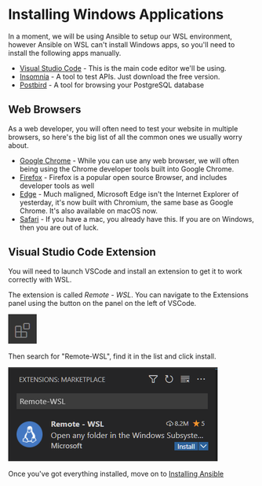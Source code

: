 # Installing Windows Applications

In a moment, we will be using Ansible to setup our WSL environment, however Ansible on WSL can't install Windows apps, so you'll need to install the following apps manually.

- [Visual Studio Code] - This is the main code editor we'll be using.
- [Insomnia] - A tool to test APIs. Just download the free version.
- [Postbird] - A tool for browsing your PostgreSQL database

## Web Browsers

As a web developer, you will often need to test your website in multiple browsers,
so here's the big list of all the common ones we usually worry about.

- [Google Chrome] - While you can use any web browser, we will often being using
  the Chrome developer tools built into Google Chrome.
- [Firefox] - Firefox is a popular open source Browser, and includes developer tools as well
- [Edge] - Much maligned, Microsoft Edge isn't the Internet Explorer of yesterday, it's now built with Chromium, the same base as Google Chrome. It's also available on macOS now.
- [Safari] - If you have a mac, you already have this. If you are on Windows, then you are out of luck.

## Visual Studio Code Extension

You will need to launch VSCode and install an extension to get it to work correctly
with WSL.

The extension is called *Remote - WSL*.  You can navigate to the Extensions panel
using the button on the panel on the left of VSCode.

![extension button](images/vscode-extension-button.png)

Then search for "Remote-WSL", find it in the list and click install.

![remote WSL Install](images/Remote-WSL-Extension.png)

Once you've got everything installed, move on to [Installing Ansible]

[visual studio code]: https://code.visualstudio.com/
[insomnia]: https://insomnia.rest/pricing
[postbird]: https://github.com/Paxa/postbird/releases/download/0.8.4/Postbird-Setup-0.8.4.exe
[google chrome]: https://google.com/chrome
[firefox]: https://firefox.com
[edge]: https://www.microsoft.com/en-us/edge
[safari]: https://www.apple.com/safari/

[Installing Ansible]:../ubuntu/ansible-setup.md
